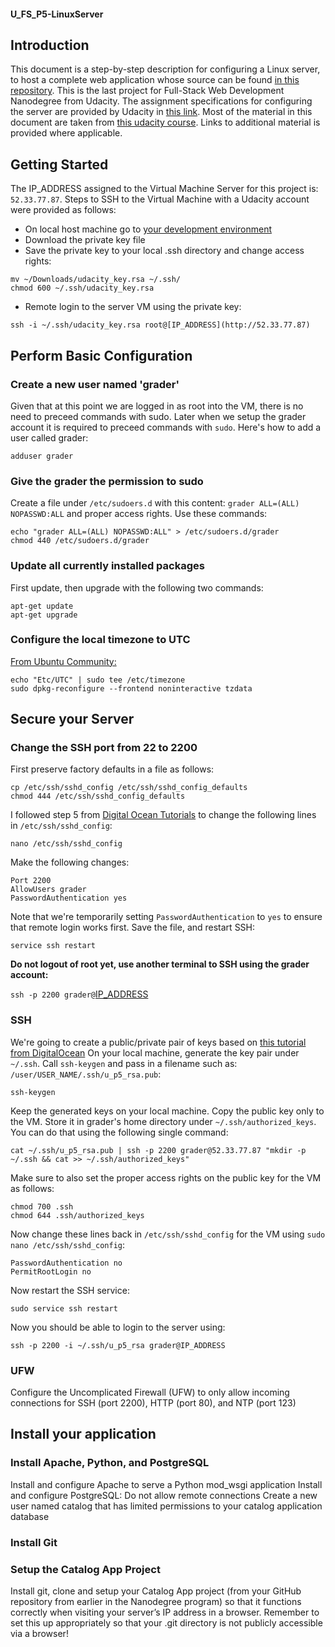 ####  U_FS_P5-LinuxServer

##  Introduction
This document is a step-by-step description for configuring a Linux server, to host a complete web application whose source can be found 
[in this repository](https://github.com/Ramin8or/U_FS_P3-Catalog). 
This is the last project for Full-Stack Web Development Nanodegree from Udacity. 
The assignment specifications for configuring the server are provided by Udacity in 
[this link](https://docs.google.com/document/d/1J0gpbuSlcFa2IQScrTIqI6o3dice-9T7v8EDNjJDfUI/pub?embedded=true). 
Most of the material in this document are taken from [this udacity course](https://www.udacity.com/course/configuring-linux-web-servers--ud299). 
Links to additional material is provided where applicable.


##  Getting Started
The IP_ADDRESS assigned to the Virtual Machine Server for this project is: `52.33.77.87`. 
Steps to SSH to the Virtual Machine with a Udacity account were provided as follows:

*  On local host machine go to [your development environment](https://www.udacity.com/account#!/development_environment)
*  Download the private key file
*  Save the private key to your local .ssh directory and change access rights:
```
mv ~/Downloads/udacity_key.rsa ~/.ssh/
chmod 600 ~/.ssh/udacity_key.rsa
```
*  Remote login to the server VM using the private key:
```
ssh -i ~/.ssh/udacity_key.rsa root@[IP_ADDRESS](http://52.33.77.87)
```

##  Perform Basic Configuration

###  Create a new user named 'grader'
Given that at this point we are logged in as root into the VM, there is no need to preceed commands with sudo. Later when we setup the grader account it is required to preceed commands with ```sudo```. Here's how to add a user called grader:

`adduser grader`

###  Give the grader the permission to sudo
Create a file under `/etc/sudoers.d` with this content: ```grader ALL=(ALL) NOPASSWD:ALL``` and proper access rights. Use these commands:
```
echo "grader ALL=(ALL) NOPASSWD:ALL" > /etc/sudoers.d/grader
chmod 440 /etc/sudoers.d/grader
```

###  Update all currently installed packages
First update, then upgrade with the following two commands:
```
apt-get update
apt-get upgrade
```

###  Configure the local timezone to UTC
[From Ubuntu Community:](https://help.ubuntu.com/community/UbuntuTime#Using_the_Command_Line_.28unattended.29)
```
echo "Etc/UTC" | sudo tee /etc/timezone
sudo dpkg-reconfigure --frontend noninteractive tzdata
```

##  Secure your Server

### Change the SSH port from 22 to 2200
First preserve factory defaults in a file as follows:

```
cp /etc/ssh/sshd_config /etc/ssh/sshd_config_defaults
chmod 444 /etc/ssh/sshd_config_defaults
```

I followed step 5 from [Digital Ocean Tutorials](https://www.digitalocean.com/community/tutorials/initial-server-setup-with-ubuntu-12-04) 
to change the following lines in `/etc/ssh/sshd_config`:

```
nano /etc/ssh/sshd_config
```

Make the following changes:

```
Port 2200
AllowUsers grader
PasswordAuthentication yes
```

Note that we're temporarily setting `PasswordAuthentication` to `yes` to ensure that remote login works first.
Save the file, and restart SSH:

`service ssh restart`

**Do not logout of root yet, use another terminal to SSH using the grader account:**

`ssh -p 2200 grader@`[IP_ADDRESS](52.33.77.87)

###  SSH
We're going to create a public/private pair of keys based on 
[this tutorial from DigitalOcean](https://www.digitalocean.com/community/tutorials/how-to-configure-ssh-key-based-authentication-on-a-linux-server)
On your local machine, generate the key pair under `~/.ssh`. Call `ssh-keygen` and pass in a filename such as: `/user/USER_NAME/.ssh/u_p5_rsa.pub`:

```
ssh-keygen
```

Keep the generated keys on your local machine. Copy the public key only to the VM. Store it in grader's home directory under 
`~/.ssh/authorized_keys`. You can do that using the following single command:

```
cat ~/.ssh/u_p5_rsa.pub | ssh -p 2200 grader@52.33.77.87 "mkdir -p ~/.ssh && cat >> ~/.ssh/authorized_keys"
```

Make sure to also set the proper access rights on the public key for the VM as follows:

```
chmod 700 .ssh
chmod 644 .ssh/authorized_keys
```

Now change these lines back in `/etc/ssh/sshd_config` for the VM using `sudo nano /etc/ssh/sshd_config`:

```
PasswordAuthentication no
PermitRootLogin no
```

Now restart the SSH service:

```
sudo service ssh restart
```	

Now you should be able to login to the server using: 

```	
ssh -p 2200 -i ~/.ssh/u_p5_rsa grader@IP_ADDRESS
```

###  UFW
Configure the Uncomplicated Firewall (UFW) to only allow incoming connections for SSH (port 2200), HTTP (port 80), and NTP (port 123)

## Install your application

###  Install Apache, Python, and PostgreSQL
Install and configure Apache to serve a Python mod_wsgi application
Install and configure PostgreSQL:
Do not allow remote connections
Create a new user named catalog that has limited permissions to your catalog application database

###  Install Git

###  Setup the Catalog App Project
Install git, clone and setup your Catalog App project (from your GitHub repository from earlier in the Nanodegree program) so that it functions correctly when visiting your server’s IP address in a browser. Remember to set this up appropriately so that your .git directory is not publicly accessible via a browser!
